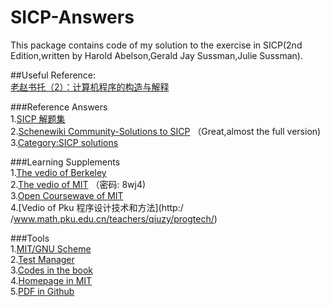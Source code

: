 # SICP-Answers

This package contains code of my solution to the exercise in SICP(2nd Edition,written by Harold Abelson,Gerald Jay Sussman,Julie Sussman).

##Useful Reference:  
[老赵书托（2）：计算机程序的构造与解释](http://www.cnblogs.com/JeffreyZhao/archive/2009/07/15/recommended-reading-2-sicp.html)<br />

###Reference Answers  
1.[SICP 解题集](http://sicp.readthedocs.org/en/latest/)<br />
2.[Schenewiki Community-Solutions to SICP](http://community.schemewiki.org/?SICP-Solutions) （Great,almost the full version)<br />
3.[Category:SICP solutions](http://wiki.drewhess.com/wiki/Category:SICP_solutions)<br />

###Learning Supplements  
1.[The vedio of Berkeley](https://www.youtube.com/watch?v=l28HAzKy0N8&list=PL3E89002AA9B9879E)<br />
2.[The vedio of MIT](http://pan.baidu.com/s/1c0ANyTU )  （密码: 8wj4)<br />
3.[Open Coursewave of MIT](http://ocw.mit.edu/courses/electrical-engineering-and-computer-science/6-001-structure-and-interpretation-of-computer-programs-spring-2005/)<br />
4.[Vedio of Pku 程序设计技术和方法](http:/<br />/www.math.pku.edu.cn/teachers/qiuzy/progtech/)<br />

###Tools  
1.[MIT/GNU Scheme](http://www.gnu.org/software/mit-scheme/)<br />
2.[Test Manager](http://web.mit.edu/~axch/www/test_manager.html)<br />
3.[Codes in the book](http://mitpress.mit.edu/sicp/code/index.html)<br />
4.[Homepage in MIT](http://mitpress.mit.edu/sicp/)<br />
5.[PDF in Github](https://github.com/sarabander/sicp-pdf)<br />
